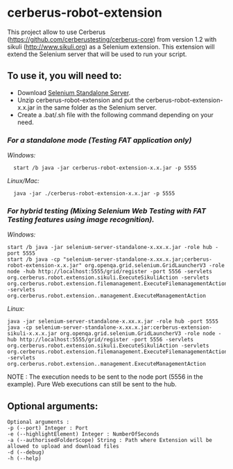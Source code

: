 # cerberus-robot-extension

This project allow to use Cerberus (https://github.com/cerberustesting/cerberus-core) from version 1.2 with sikuli (http://www.sikuli.org) as a Selenium extension. This extension will extend the Selenium server that will be used to run your script.

## To use it, you will need to:

* Download [Selenium Standalone Server](http://www.seleniumhq.org/download).
* Unzip cerberus-robot-extension and put the cerberus-robot-extension-x.x.jar in the same folder as the Selenium server.
* Create a .bat/.sh file with the following command depending on your need.

### *For a standalone mode (Testing FAT application only)*

_Windows:_

      start /b java -jar cerberus-robot-extension-x.x.jar -p 5555


_Linux/Mac:_

      java -jar ./cerberus-robot-extension-x.x.jar -p 5555


### *For hybrid testing (Mixing Selenium Web Testing with FAT Testing features using image recognition).*

_Windows:_

    start /b java -jar selenium-server-standalone-x.xx.x.jar -role hub -port 5555
    start /b java -cp "selenium-server-standalone-x.xx.x.jar;cerberus-robot-extension-x.x.jar" org.openqa.grid.selenium.GridLauncherV3 -role node -hub http://localhost:5555/grid/register -port 5556 -servlets org.cerberus.robot.extension.sikuli.ExecuteSikuliAction -servlets org.cerberus.robot.extension.filemanagement.ExecuteFilemanagementAction -servlets org.cerberus.robot.extension..management.ExecuteManagementAction


_Linux:_

    java -jar selenium-server-standalone-x.xx.x.jar -role hub -port 5555
    java -cp selenium-server-standalone-x.xx.x.jar:cerberus-extension-sikuli-x.x.x.jar org.openqa.grid.selenium.GridLauncherV3 -role node -hub http://localhost:5555/grid/register -port 5556 -servlets org.cerberus.robot.extension.sikuli.ExecuteSikuliAction -servlets org.cerberus.robot.extension.filemanagement.ExecuteFilemanagementAction -servlets org.cerberus.robot.extension..management.ExecuteManagementAction

NOTE : The execution needs to be sent to the node port (5556 in the example). Pure Web executions can still be sent to the hub.

## Optional arguments:

    Optional arguments :
    -p (--port) Integer : Port
    -e (--highlightElement) Integer : NumberOfSeconds
    -a (--authorisedFolderScope) String : Path where Extension will be allowed to upload and download files
    -d (--debug)
    -h (--help)

